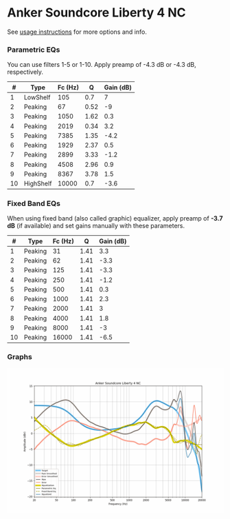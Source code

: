 # Anker Soundcore Liberty 4 NC
See [usage instructions](https://github.com/jaakkopasanen/AutoEq#usage) for more options and info.

### Parametric EQs
You can use filters 1-5 or 1-10. Apply preamp of -4.3 dB or -4.3 dB, respectively.

|   # | Type      |   Fc (Hz) |    Q |   Gain (dB) |
|-----|-----------|-----------|------|-------------|
|   1 | LowShelf  |       105 | 0.7  |         7   |
|   2 | Peaking   |        67 | 0.52 |        -9   |
|   3 | Peaking   |      1050 | 1.62 |         0.3 |
|   4 | Peaking   |      2019 | 0.34 |         3.2 |
|   5 | Peaking   |      7385 | 1.35 |        -4.2 |
|   6 | Peaking   |      1929 | 2.37 |         0.5 |
|   7 | Peaking   |      2899 | 3.33 |        -1.2 |
|   8 | Peaking   |      4508 | 2.96 |         0.9 |
|   9 | Peaking   |      8367 | 3.78 |         1.5 |
|  10 | HighShelf |     10000 | 0.7  |        -3.6 |

### Fixed Band EQs
When using fixed band (also called graphic) equalizer, apply preamp of **-3.7 dB** (if available) and set gains manually with these parameters.

|   # | Type    |   Fc (Hz) |    Q |   Gain (dB) |
|-----|---------|-----------|------|-------------|
|   1 | Peaking |        31 | 1.41 |         3.3 |
|   2 | Peaking |        62 | 1.41 |        -3.3 |
|   3 | Peaking |       125 | 1.41 |        -3.3 |
|   4 | Peaking |       250 | 1.41 |        -1.2 |
|   5 | Peaking |       500 | 1.41 |         0.3 |
|   6 | Peaking |      1000 | 1.41 |         2.3 |
|   7 | Peaking |      2000 | 1.41 |         3   |
|   8 | Peaking |      4000 | 1.41 |         1.8 |
|   9 | Peaking |      8000 | 1.41 |        -3   |
|  10 | Peaking |     16000 | 1.41 |        -6.5 |

### Graphs
![](./Anker%20Soundcore%20Liberty%204%20NC.png)
